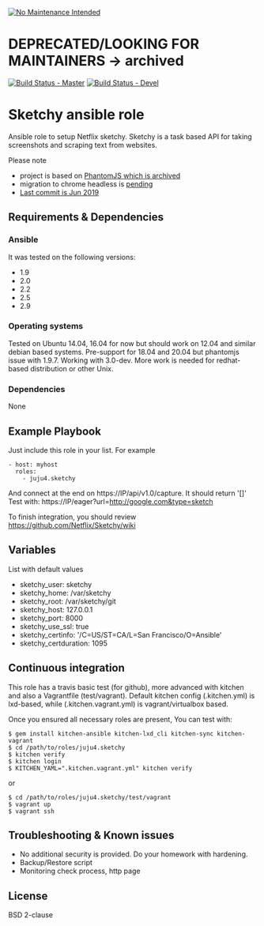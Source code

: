 [![No Maintenance Intended](http://unmaintained.tech/badge.svg)](http://unmaintained.tech/)
# DEPRECATED/LOOKING FOR MAINTAINERS -> archived

[![Build Status - Master](https://travis-ci.org/juju4/ansible-sketchy.svg?branch=master)](https://travis-ci.org/juju4/ansible-sketchy)
[![Build Status - Devel](https://travis-ci.org/juju4/ansible-sketchy.svg?branch=devel)](https://travis-ci.org/juju4/ansible-sketchy/branches)
# Sketchy ansible role

Ansible role to setup Netflix sketchy.
Sketchy is a task based API for taking screenshots and scraping text from websites. 

Please note
* project is based on [PhantomJS which is archived](https://github.com/ariya/phantomjs/issues/15344)
* migration to chrome headless is [pending](https://github.com/Netflix/sketchy/issues/40)
* [Last commit is Jun 2019](https://github.com/Netflix/sketchy/commits/master)

## Requirements & Dependencies

### Ansible
It was tested on the following versions:
 * 1.9
 * 2.0
 * 2.2
 * 2.5
 * 2.9

### Operating systems

Tested on Ubuntu 14.04, 16.04 for now but should work on 12.04 and similar debian based systems.
Pre-support for 18.04 and 20.04 but phantomjs issue with 1.9.7. Working with 3.0-dev.
More work is needed for redhat-based distribution or other Unix.

### Dependencies

None

## Example Playbook

Just include this role in your list.
For example

```
- host: myhost
  roles:
    - juju4.sketchy
```

And connect at the end on https://IP/api/v1.0/capture.
It should return '[]'
Test with: https://IP/eager?url=http://google.com&type=sketch

To finish integration, you should review
https://github.com/Netflix/Sketchy/wiki

## Variables

List with default values
* sketchy_user: sketchy
* sketchy_home: /var/sketchy
* sketchy_root: /var/sketchy/git
* sketchy_host: 127.0.0.1
* sketchy_port: 8000
* sketchy_use_ssl: true
* sketchy_certinfo: '/C=US/ST=CA/L=San Francisco/O=Ansible'
* sketchy_certduration: 1095

## Continuous integration

This role has a travis basic test (for github), more advanced with kitchen and also a Vagrantfile (test/vagrant).
Default kitchen config (.kitchen.yml) is lxd-based, while (.kitchen.vagrant.yml) is vagrant/virtualbox based.

Once you ensured all necessary roles are present, You can test with:
```
$ gem install kitchen-ansible kitchen-lxd_cli kitchen-sync kitchen-vagrant
$ cd /path/to/roles/juju4.sketchy
$ kitchen verify
$ kitchen login
$ KITCHEN_YAML=".kitchen.vagrant.yml" kitchen verify
```
or
```
$ cd /path/to/roles/juju4.sketchy/test/vagrant
$ vagrant up
$ vagrant ssh
```

## Troubleshooting & Known issues

* No additional security is provided. Do your homework with hardening.
* Backup/Restore script
* Monitoring
check process, http page

## License

BSD 2-clause

